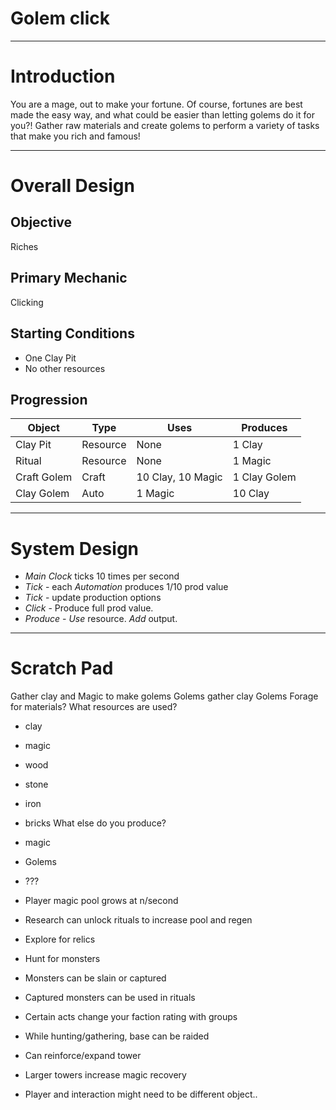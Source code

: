 # Golem click
---
# Introduction
You are a mage, out to make your fortune.  Of course, fortunes are best made the easy way, and what could be easier than letting golems do it for you?!  Gather raw materials and create golems to perform a variety of tasks that make you rich and famous!

---
# Overall Design

## Objective
Riches

## Primary Mechanic
Clicking

## Starting Conditions
- One Clay Pit
- No other resources  

## Progression
|Object | Type | Uses | Produces|
|-------|------|------|---------|
|Clay Pit | Resource | None | 1 Clay |
|Ritual | Resource | None | 1 Magic |
|Craft Golem | Craft | 10 Clay, 10 Magic| 1 Clay Golem |
|Clay Golem | Auto | 1 Magic | 10 Clay |

---
# System Design
- *Main Clock* ticks 10 times per second
- *Tick* - each *Automation* produces 1/10 prod value
- *Tick* - update production options
- *Click* - Produce full prod value.
- *Produce* - *Use* resource.  *Add* output.

---
# Scratch Pad
Gather clay and Magic to make golems
Golems gather clay
Golems Forage for materials?
What resources are used?
 - clay
 - magic
 - wood
 - stone
 - iron
 - bricks
What else do you produce?
 - magic
 - Golems
 - ???

 - Player magic pool grows at n/second
 - Research can unlock rituals to increase pool and regen
 - Explore for relics
 - Hunt for monsters
 - Monsters can be slain or captured
 - Captured monsters can be used in rituals
 - Certain acts change your faction rating with groups
 - While hunting/gathering, base can be raided
 - Can reinforce/expand tower
 - Larger towers increase magic recovery


 - Player and interaction might need to be different object..
